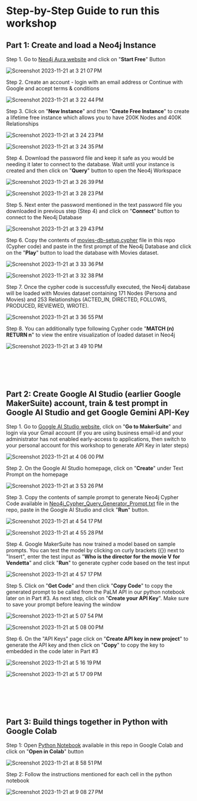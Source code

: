 # Step-by-Step Guide to run this workshop


## Part 1: Create and load a Neo4j Instance
Step 1. Go to [Neo4j Aura website](https://neo4j.com/aura) and click on "**Start Free**" Button

![Screenshot 2023-11-21 at 3 21 07 PM](https://github.com/sidagarwal04/graph-powered-nlp-workshop/assets/2035658/67ba92fb-db3f-457c-b869-ed4b78ebf6e9)

Step 2. Create an account - login with an email address or Continue with Google and accept terms & conditions

![Screenshot 2023-11-21 at 3 22 44 PM](https://github.com/sidagarwal04/graph-powered-nlp-workshop/assets/2035658/f71ebc8f-3183-48af-bdce-8103d18ff1ad)

Step 3. Click on "**New Instance**" and then "**Create Free Instance**" to create a lifetime free instance which allows you to have 200K Nodes and 400K Relationships

![Screenshot 2023-11-21 at 3 24 23 PM](https://github.com/sidagarwal04/graph-powered-nlp-workshop/assets/2035658/f6f62de6-e11b-49f6-8e74-2a0263cadcaa)

![Screenshot 2023-11-21 at 3 24 35 PM](https://github.com/sidagarwal04/graph-powered-nlp-workshop/assets/2035658/a8873589-67cb-48ba-b4c5-b12a080c466f)

Step 4. Download the password file and keep it safe as you would be needing it later to connect to the database. Wait until your instance is created and then click on "**Query**" button to open the Neo4j Workspace

![Screenshot 2023-11-21 at 3 26 39 PM](https://github.com/sidagarwal04/graph-powered-nlp-workshop/assets/2035658/a82f2d99-482a-440a-a7a2-2a428e2b209b)

![Screenshot 2023-11-21 at 3 28 23 PM](https://github.com/sidagarwal04/graph-powered-nlp-workshop/assets/2035658/48d6840c-a8cc-4928-8474-bb0bba016e45)

Step 5. Next enter the password mentioned in the text password file you downloaded in previous step (Step 4) and click on "**Connect**" button to connect to the Neo4j Database

![Screenshot 2023-11-21 at 3 29 43 PM](https://github.com/sidagarwal04/graph-powered-nlp-workshop/assets/2035658/29a4600c-9555-43b4-a124-41e670207806)

Step 6. Copy the contents of [movies-db-setup.cypher](movies-db-setup.cypher) file in this repo (Cypher code) and paste in the first prompt of the Neo4j Database and click on the "**Play**" button to load the database with Movies dataset.

![Screenshot 2023-11-21 at 3 33 36 PM](https://github.com/sidagarwal04/graph-powered-nlp-workshop/assets/2035658/5311f58d-30e4-4aa7-932e-e30079e1159e)

![Screenshot 2023-11-21 at 3 32 38 PM](https://github.com/sidagarwal04/graph-powered-nlp-workshop/assets/2035658/65899c18-3eb0-49e7-aec0-e874cd1805b2)

Step 7. Once the cypher code is successfully executed, the Neo4j database will be loaded with Movies dataset containing 171 Nodes (Persona and Movies) and 253 Relationships (ACTED_IN, DIRECTED, FOLLOWS, PRODUCED, REVIEWED, WROTE).

![Screenshot 2023-11-21 at 3 36 55 PM](https://github.com/sidagarwal04/graph-powered-nlp-workshop/assets/2035658/d6180484-d894-4ba8-87f3-03dd4548cb40)

Step 8. You can additionally type following Cypher code "**MATCH (n) RETURN n**" to view the entire visualization of loaded dataset in Neo4j
    
![Screenshot 2023-11-21 at 3 49 10 PM](https://github.com/sidagarwal04/graph-powered-nlp-workshop/assets/2035658/e312b30c-68a8-4481-ad01-e84b50d628eb)

<br><br>
---

## Part 2: Create Google AI Studio (earlier Google MakerSuite) account, train & test prompt in Google AI Studio and get Google Gemini API-Key
Step 1. Go to [Google AI Studio website](https://developers.generativeai.google/products/makersuite), click on "**Go to MakerSuite**" and login via your Gmail account (if you are using business email-id and your administrator has not enabled early-access to applications, then switch to your personal account for this workshop to generate API Key in later steps)

![Screenshot 2023-11-21 at 4 06 00 PM](https://github.com/sidagarwal04/graph-powered-nlp-workshop/assets/2035658/f1b90ece-f44d-48e3-b83c-2a27bc1eadb3)

Step 2. On the Google AI Studio homepage, click on "**Create**" under Text Prompt on the homepage

![Screenshot 2023-11-21 at 3 53 26 PM](https://github.com/sidagarwal04/graph-powered-nlp-workshop/assets/2035658/ea52d925-33a0-427b-9d6d-f82a4e5e32c6)

Step 3. Copy the contents of sample prompt to generate Neo4j Cypher Code available in [Neo4j_Cypher_Query_Generator_Prompt.txt](Neo4j_Cypher_Query_Generator_Prompt.txt) file in the repo, paste in the Google AI Studio and click "**Run**" button.

![Screenshot 2023-11-21 at 4 54 17 PM](https://github.com/sidagarwal04/graph-powered-nlp-workshop/assets/2035658/8b393d04-c8db-4b66-8c81-0104664f50fb)

![Screenshot 2023-11-21 at 4 55 28 PM](https://github.com/sidagarwal04/graph-powered-nlp-workshop/assets/2035658/f760756f-4f5c-42b7-94d9-728643e33417)

Step 4. Google MakerSuite has now trained a model based on sample prompts. You can test the model by clicking on curly brackets ({}) next to "Insert", enter the test input as "**Who is the director for the movie V for Vendetta**" and click "**Run**" to generate cypher code based on the test input

![Screenshot 2023-11-21 at 4 57 17 PM](https://github.com/sidagarwal04/graph-powered-nlp-workshop/assets/2035658/38e399ce-ebf5-4a8b-a58c-39aa3a69d38f)

Step 5. Click on "**Get Code**" and then click "**Copy Code**" to copy the generated prompt to be called from the PaLM API in our python notebook later on in Part #3. As next step, click on "**Create your API Key**". Make sure to save your prompt before leaving the window

![Screenshot 2023-11-21 at 5 07 54 PM](https://github.com/sidagarwal04/graph-powered-nlp-workshop/assets/2035658/50bb9a02-a821-483a-a475-c1dc873ddaa5)

![Screenshot 2023-11-21 at 5 08 00 PM](https://github.com/sidagarwal04/graph-powered-nlp-workshop/assets/2035658/2cfee0b3-5091-441d-abdb-c61fe87c0be7)

Step 6. On the "API Keys" page click on "**Create API key in new project**" to generate the API key and then click on "**Copy**" to copy the key to embedded in the code later in Part #3

![Screenshot 2023-11-21 at 5 16 19 PM](https://github.com/sidagarwal04/graph-powered-nlp-workshop/assets/2035658/4cfe0c5e-c601-405d-9261-034a40791582)

![Screenshot 2023-11-21 at 5 17 09 PM](https://github.com/sidagarwal04/graph-powered-nlp-workshop/assets/2035658/548daed4-c60c-40fb-9e1f-18e14bcd06e2)

<br><br>
---


## Part 3: Build things together in Python with Google Colab
Step 1: Open [Python Notebook](graph_powered_nlp.ipynb) available in this repo in Google Colab and click on "**Open in Colab**" button

![Screenshot 2023-11-21 at 8 58 51 PM](https://github.com/sidagarwal04/graph-powered-nlp-workshop/assets/2035658/e7eda585-2783-4afe-ad76-6dd146e78960)

Step 2: Follow the instructions mentioned for each cell in the python notebook

![Screenshot 2023-11-21 at 9 08 27 PM](https://github.com/sidagarwal04/graph-powered-nlp-workshop/assets/2035658/8388bb40-2db5-4ff4-9768-4d8b3e9c005c)
